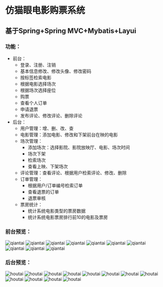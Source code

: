 # 仿猫眼电影购票系统
## 基于Spring+Spring MVC+Mybatis+Layui
### 功能：
* 前台：
    * 登录、注册、注销
    * 基本信息修改、修改头像、修改密码
    * 按标签检索电影
    * 根据电影选择场次
    * 根据场次选择座位
    * 购票
    * 查看个人订单
    * 申请退票
    * 发布评论、修改评论、删除评论
* 后台：
    + 用户管理：增、删、改、查
    + 电影管理：添加电影、修改和下架前台在映的电影
    + 场次管理：
        - 添加场次：选择影院、影院放映厅、电影、场次时间
        - 场次下架
        - 检索场次
        - 查看上映、下架场次
    + 评论管理：查看评论、根据用户检索评论、修改、删除
    + 订单管理：
        - 根据用户/订单编号检索订单
        - 查看退票的订单
        - 退票审核
    + 票房统计：
        - 统计系统电影类型的票房数据
        - 统计系统电影票房排行前10的电影及票房<br>
        
### 前台预览：
![qiantai](https://github.com/banbanzzz/Movie/tree/master/src/main/webapp/github/index.png)
![qiantai](https://github.com/banbanzzz/Movie/blob/master/src/main/webapp/github/电影.png)
![qiantai](https://github.com/banbanzzz/Movie/blob/master/src/main/webapp/github/详情.png)
![qiantai](https://github.com/banbanzzz/Movie/blob/master/src/main/webapp/github/选择影院.png)
![qiantai](https://github.com/banbanzzz/Movie/blob/master/src/main/webapp/github/选择场次.png)
![qiantai](https://github.com/banbanzzz/Movie/blob/master/src/main/webapp/github/选择位置.png)
![qiantai](https://github.com/banbanzzz/Movie/blob/master/src/main/webapp/github/pay.png)
![qiantai](https://github.com/banbanzzz/Movie/blob/master/src/main/webapp/github/success.png)
![qiantai](https://github.com/banbanzzz/Movie/blob/master/src/main/webapp/github/个人信息.png)
![qiantai](https://github.com/banbanzzz/Movie/blob/master/src/main/webapp/github/订单.png)
### 后台预览：
![houtai](https://github.com/banbanzzz/Movie/blob/master/src/main/webapp/github/user.png)
![houtai](https://github.com/banbanzzz/Movie/blob/master/src/main/webapp/github/movie.png)
![houtai](https://github.com/banbanzzz/Movie/blob/master/src/main/webapp/github/movieadd.png)
![houtai](https://github.com/banbanzzz/Movie/blob/master/src/main/webapp/github/updatemovie.png)
![houtai](https://github.com/banbanzzz/Movie/blob/master/src/main/webapp/github/eva.png)
![houtai](https://github.com/banbanzzz/Movie/blob/master/src/main/webapp/github/schedule1.png)
![houtai](https://github.com/banbanzzz/Movie/blob/master/src/main/webapp/github/schedule2.png)
![houtai](https://github.com/banbanzzz/Movie/blob/master/src/main/webapp/github/scheduleadd.png)
![houtai](https://github.com/banbanzzz/Movie/blob/master/src/main/webapp/github/order1.png)
![houtai](https://github.com/banbanzzz/Movie/blob/master/src/main/webapp/github/order2.png)
![houtai](https://github.com/banbanzzz/Movie/blob/master/src/main/webapp/github/order3.png)
![houtai](https://github.com/banbanzzz/Movie/blob/master/src/main/webapp/github/data.png)



